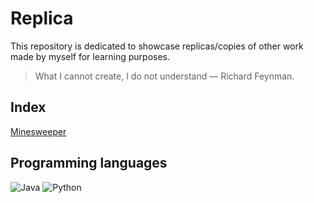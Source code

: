 # Replica
This repository is dedicated to showcase replicas/copies of other work made by myself for learning purposes.
>What I cannot create, I do not understand — Richard Feynman.
## Index
[Minesweeper](https://github.com/Eliathx/replica/tree/main/minesweeper)

<h2>Programming languages</h2>

![Java](https://user-images.githubusercontent.com/67605537/194677463-fdac511a-59b5-4a4a-ab4c-0dea832cdcf1.png)
![Python](https://user-images.githubusercontent.com/67605537/194677942-d075c921-b53b-4b81-aaad-2dfa9bff5bdd.png)
